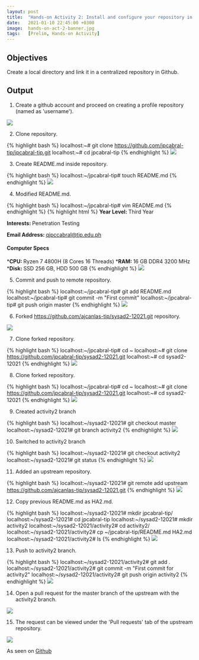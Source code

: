```yaml
---
layout: post
title:  "Hands-on Activity 2: Install and configure your repository in remote Git in GitHub"
date:   2021-01-10 22:45:00 +0300
image:  hands-on-act-2-banner.jpg
tags:   [Prelim, Hands-on Activity]
---
```

## Objectives

Create a local directory and link it in a centralized repository in Github.

## Output

1) Create a github account and proceed on creating a profile repository (named as 'username').

![]({{site.baseurl}}/img/hands-on-2-1.png)

2) Clone repository.

{% highlight bash %}
localhost:~# git clone https://github.com/jpcabral-tip/jpcabral-tip.git
localhost:~# cd jpcabral-tip
{% endhighlight %}
![]({{site.baseurl}}/img/hands-on-2-2.png)

3) Create README.md inside repository.

{% highlight bash %}
localhost:~/jpcabral-tip# touch README.md
{% endhighlight %}
![]({{site.baseurl}}/img/hands-on-2-3.png)

4) Modified README.md.

{% highlight bash %}
localhost:~/jpcabral-tip# vim README.md
{% endhighlight %}
{% highlight html %}
<b>Year Level: </b>Third Year

<b>Interests: </b>Penetration Testing

<b>Email Address: </b>qjpccabral@tip.edu.ph

#### Computer Specs
*<b>CPU: </b>Ryzen 7 4800H (8 Cores 16 Threads)
*<b>RAM: </b>16 GB DDR4 3200 MHz
*<b>Disk: </b>SSD 256 GB, HDD 500 GB
{% endhighlight %}
![]({{site.baseurl}}/img/hands-on-2-4.png)

5) Commit and push to remote repository.

{% highlight bash %}
localhost:~/jpcabral-tip# git add README.md
localhost:~/jpcabral-tip# git commit -m "First commit"
localhost:~/jpcabral-tip# git push origin master
{% endhighlight %}
![]({{site.baseurl}}/img/hands-on-2-5.png)

6) Forked https://github.com/ajcanlas-tip/sysad2-12021.git repository.

![]({{site.baseurl}}/img/hands-on-2-6.png)

7) Clone forked repository.

{% highlight bash %}
localhost:~/jpcabral-tip# cd ~
localhost:~# git clone https://github.com/jpcabral-tip/sysad2-12021.git
localhost:~# cd sysad2-12021
{% endhighlight %}
![]({{site.baseurl}}/img/hands-on-2-3.png)

8) Clone forked repository.

{% highlight bash %}
localhost:~/jpcabral-tip# cd ~
localhost:~# git clone https://github.com/jpcabral-tip/sysad2-12021.git
localhost:~# cd sysad2-12021
{% endhighlight %}
![]({{site.baseurl}}/img/hands-on-2-7.png)

9) Created activity2 branch

{% highlight bash %}
localhost:~/sysad2-12021# git checkout master
localhost:~/sysad2-12021# git branch activity2
{% endhighlight %}
![]({{site.baseurl}}/img/hands-on-2-8.png)

10) Switched to activity2 branch

{% highlight bash %}
localhost:~/sysad2-12021# git checkout activity2
localhost:~/sysad2-12021# git status
{% endhighlight %}
![]({{site.baseurl}}/img/hands-on-2-9.png)

11) Added an upstream repository.

{% highlight bash %}
localhost:~/sysad2-12021# git remote add upstream https://github.com/ajcanlas-tip/sysad2-12021.git
{% endhighlight %}
![]({{site.baseurl}}/img/hands-on-2-10.png)

12) Copy previous README.md as HA2.md.

{% highlight bash %}
localhost:~/sysad2-12021# mkdir jpcabral-tip/
localhost:~/sysad2-12021# cd jpcabral-tip
localhost:~/sysad2-12021# mkdir activity2
localhost:~/sysad2-12021/activity2# cd activity2/
localhost:~/sysad2-12021/activity2# cp ~/jpcabral-tip/README.md HA2.md
localhost:~/sysad2-12021/activity2# ls
{% endhighlight %}
![]({{site.baseurl}}/img/hands-on-2-11.png)

13) Push to activity2 branch.

{% highlight bash %}
localhost:~/sysad2-12021/activity2# git add .
localhost:~/sysad2-12021/activity2# git commit -m "First commit for activity2"
localhost:~/sysad2-12021/activity2# git push origin activity2
{% endhighlight %}
![]({{site.baseurl}}/img/hands-on-2-12.png)

14) Open a pull request for the master branch of the upstream with the activity2 branch.

![]({{site.baseurl}}/img/hands-on-2-13.png)

15) The request can be viewed under the 'Pull requests' tab of the upstream repository.

![]({{site.baseurl}}/img/hands-on-2-14.png)

As seen on [Github][hands-on-act2-branch]

[hands-on-act2-branch]: https://github.com/jpcabral-tip/sysad2-12021/tree/activity2